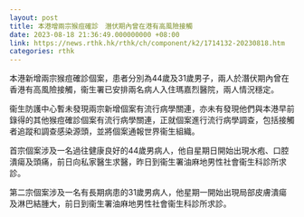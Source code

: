 ```yaml
---
layout: post
title: 本港增兩宗猴痘確診　潛伏期內曾在港有高風險接觸
date: 2023-08-18 21:36:49.000000000 +08:00
link: https://news.rthk.hk/rthk/ch/component/k2/1714132-20230818.htm
categories: rthk
---
```


本港新增兩宗猴痘確診個案，患者分別為44歲及31歲男子，兩人於潛伏期內曾在香港有高風險接觸，衞生署已安排兩名病人入住瑪嘉烈醫院，兩人情況穩定。

衞生防護中心暫未發現兩宗新增個案有流行病學關連，亦未有發現他們與本港早前錄得的其他猴痘確診個案有流行病學關連，正就個案進行流行病學調查，包括接觸者追蹤和調查感染源頭，並將個案通報世界衞生組織。

首宗個案涉及一名過往健康良好的44歲男病人，他自星期日開始出現水疱、口腔潰瘍及頭痛，前日向私家醫生求醫，昨日到衞生署油麻地男性社會衞生科診所求診。

第二宗個案涉及一名有長期病患的31歲男病人，他星期一開始出現局部皮膚潰瘍及淋巴結腫大，前日到衞生署油麻地男性社會衞生科診所求診。
